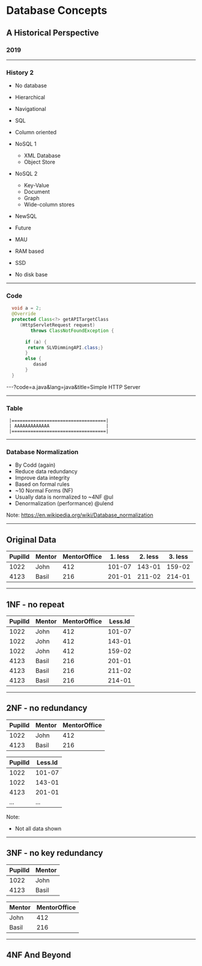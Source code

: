 # Database Concepts 
## A Historical Perspective
### 2019

---

### History 2

- No database
- Hierarchical 
- Navigational

- SQL
 - Column oriented

- NoSQL 1
  - XML Database
  - Object Store
  
- NoSQL 2  
  - Key-Value
  - Document
  - Graph
  - Wide-column stores 
  
- NewSQL  

- Future
 - MAU
 - RAM based
 - SSD
 - No disk base
---

### Code


```java
  void a = 2;
  @Override
  protected Class<?> getAPITargetClass 
     (HttpServletRequest request) 
         throws ClassNotFoundException {
         
       if (a) {
        return SLVDimmingAPI.class;}
       }
       else {
          dasad
       }
  } 

```
---?code=a.java&lang=java&title=Simple HTTP Server

---

### Table 

```text
 |===================================|
 | AAAAAAAAAAAAA                     |
 |===================================|
```

---

### Database Normalization


- By Codd  (again)
- Reduce data redundancy 
- Improve data integrity
- Based on formal rules
- ~10 Normal Forms (NF)
- Usually data is normalized to ~4NF
@ul
- Denormalization (performance)
@ulend

Note:
 https://en.wikipedia.org/wiki/Database_normalization

---

## Original Data

PupilId|Mentor|MentorOffice|1. less|2. less|3. less
------|------|-----------|-------|-------|-----------
1022  |John  |412        |101-07 |143-01 |159-02
4123   |Basil |216        |201-01 |211-02 |214-01

---

## 1NF - no repeat

PupilId|Mentor|MentorOffice|Less.Id
-------|------|-----------|-------
1022   |   John    |412    |101-07
1022   |   John    |412    |143-01
1022   |   John    |412    |159-02
4123   |   Basil   |216    |201-01
4123   |   Basil   |216    |211-02
4123   |   Basil   |216    |214-01

---

## 2NF - no redundancy

PupilId |Mentor |MentorOffice
--------|-------|------------
1022    |John   |412
4123    |Basil  |216


PupilId |Less.Id
--------|------
1022    |101-07
1022    |143-01
4123    |201-01
... | ...

Note:
- Not all data shown

---

## 3NF - no key redundancy

PupilId |Mentor
--------|------
1022    |John
4123    |Basil


Mentor  |MentorOffice
--------|------
John    |412
Basil   |216

---

## 4NF And Beyond
